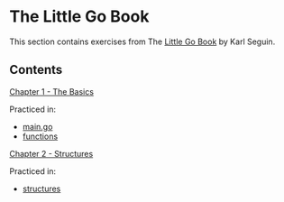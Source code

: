 # The Little Go Book

This section contains exercises from The [Little Go Book](https://github.com/karlseguin/the-little-go-book) by Karl Seguin.

## Contents

[Chapter 1 - The Basics](https://github.com/karlseguin/the-little-go-book/blob/master/en/go.md#chapter-1---the-basics)

Practiced in:

- [main.go](01_basics/main.go)
- [functions](01_functions/)

[Chapter 2 - Structures](https://github.com/karlseguin/the-little-go-book/blob/master/en/go.md#chapter-2---structures)

Practiced in:

- [structures](02_structures/)

